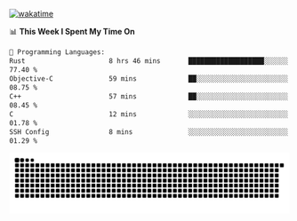 [![wakatime](https://wakatime.com/badge/user/384f91c6-4eee-411f-8f3b-1b691f58a544.svg)](https://wakatime.com/@384f91c6-4eee-411f-8f3b-1b691f58a544)

<!--START_SECTION:waka-->
📊 **This Week I Spent My Time On** 

```text
💬 Programming Languages: 
Rust                     8 hrs 46 mins       ███████████████████░░░░░░   77.40 % 
Objective-C              59 mins             ██░░░░░░░░░░░░░░░░░░░░░░░   08.75 % 
C++                      57 mins             ██░░░░░░░░░░░░░░░░░░░░░░░   08.45 % 
C                        12 mins             ░░░░░░░░░░░░░░░░░░░░░░░░░   01.78 % 
SSH Config               8 mins              ░░░░░░░░░░░░░░░░░░░░░░░░░   01.29 % 
```


<!--END_SECTION:waka-->

<picture>
  <source media="(prefers-color-scheme: dark)" srcset="https://raw.githubusercontent.com/fuwx295/fuwx295/output/github-contribution-grid-snake-dark.svg">
  <source media="(prefers-color-scheme: light)" srcset="https://raw.githubusercontent.com/fuwx295/fuwx295/output/github-contribution-grid-snake.svg">
  <img alt="github contribution grid snake animation" src="https://raw.githubusercontent.com/fuwx295/fuwx295/output/github-contribution-grid-snake.svg">
</picture>
